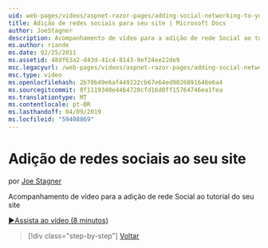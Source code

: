 ```yaml
---
uid: web-pages/videos/aspnet-razor-pages/adding-social-networking-to-your-website
title: Adição de redes sociais para seu site | Microsoft Docs
author: JoeStagner
description: Acompanhamento de vídeo para a adição de rede Social ao tutorial do seu site
ms.author: riande
ms.date: 02/25/2011
ms.assetid: 48df63a2-d43d-41c4-8143-9ef24ee22de9
msc.legacyurl: /web-pages/videos/aspnet-razor-pages/adding-social-networking-to-your-website
msc.type: video
ms.openlocfilehash: 2b70b49e6af449222cb67e64ed9026091646e6a4
ms.sourcegitcommit: 0f1119340e4464720cfd16d0ff15764746ea1fea
ms.translationtype: MT
ms.contentlocale: pt-BR
ms.lasthandoff: 04/09/2019
ms.locfileid: "59408869"
---
```

# <a name="adding-social-networking-to-your-website"></a>Adição de redes sociais ao seu site

por [Joe Stagner](https://github.com/JoeStagner)

Acompanhamento de vídeo para a adição de rede Social ao tutorial do seu site

[&#9654;Assista ao vídeo (8 minutos)](https://channel9.msdn.com/Blogs/ASP-NET-Site-Videos/adding-social-networking-to-your-website)

> [!div class="step-by-step"]
> [Voltar](adding-search-to-your-web-site.md)
